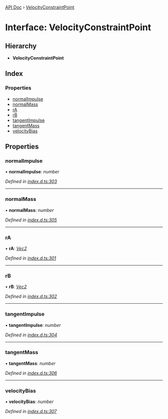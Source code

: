 [API Doc](../README.md) › [VelocityConstraintPoint](velocityconstraintpoint.md)

# Interface: VelocityConstraintPoint

## Hierarchy

* **VelocityConstraintPoint**

## Index

### Properties

* [normalImpulse](velocityconstraintpoint.md#normalimpulse)
* [normalMass](velocityconstraintpoint.md#normalmass)
* [rA](velocityconstraintpoint.md#ra)
* [rB](velocityconstraintpoint.md#rb)
* [tangentImpulse](velocityconstraintpoint.md#tangentimpulse)
* [tangentMass](velocityconstraintpoint.md#tangentmass)
* [velocityBias](velocityconstraintpoint.md#velocitybias)

## Properties

###  normalImpulse

• **normalImpulse**: *number*

*Defined in [index.d.ts:303](https://github.com/shakiba/planck.js/blob/49dcd19/lib/index.d.ts#L303)*

___

###  normalMass

• **normalMass**: *number*

*Defined in [index.d.ts:305](https://github.com/shakiba/planck.js/blob/49dcd19/lib/index.d.ts#L305)*

___

###  rA

• **rA**: *[Vec2](vec2.md)*

*Defined in [index.d.ts:301](https://github.com/shakiba/planck.js/blob/49dcd19/lib/index.d.ts#L301)*

___

###  rB

• **rB**: *[Vec2](vec2.md)*

*Defined in [index.d.ts:302](https://github.com/shakiba/planck.js/blob/49dcd19/lib/index.d.ts#L302)*

___

###  tangentImpulse

• **tangentImpulse**: *number*

*Defined in [index.d.ts:304](https://github.com/shakiba/planck.js/blob/49dcd19/lib/index.d.ts#L304)*

___

###  tangentMass

• **tangentMass**: *number*

*Defined in [index.d.ts:306](https://github.com/shakiba/planck.js/blob/49dcd19/lib/index.d.ts#L306)*

___

###  velocityBias

• **velocityBias**: *number*

*Defined in [index.d.ts:307](https://github.com/shakiba/planck.js/blob/49dcd19/lib/index.d.ts#L307)*
